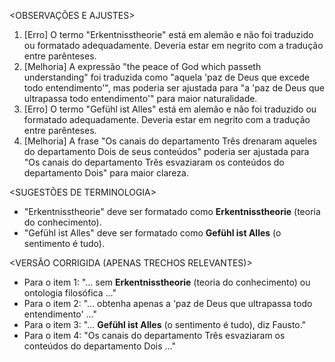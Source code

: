 <OBSERVAÇÕES E AJUSTES>
1. [Erro] O termo "Erkentnisstheorie" está em alemão e não foi traduzido ou formatado adequadamente. Deveria estar em negrito com a tradução entre parênteses.
2. [Melhoria] A expressão "the peace of God which passeth understanding" foi traduzida como "aquela 'paz de Deus que excede todo entendimento'", mas poderia ser ajustada para "a 'paz de Deus que ultrapassa todo entendimento'" para maior naturalidade.
3. [Erro] O termo "Gefühl ist Alles" está em alemão e não foi traduzido ou formatado adequadamente. Deveria estar em negrito com a tradução entre parênteses.
4. [Melhoria] A frase "Os canais do departamento Três drenaram aqueles do departamento Dois de seus conteúdos" poderia ser ajustada para "Os canais do departamento Três esvaziaram os conteúdos do departamento Dois" para maior clareza.

<SUGESTÕES DE TERMINOLOGIA>
- "Erkentnisstheorie" deve ser formatado como **Erkentnisstheorie** (teoria do conhecimento).
- "Gefühl ist Alles" deve ser formatado como **Gefühl ist Alles** (o sentimento é tudo).

<VERSÃO CORRIGIDA (APENAS TRECHOS RELEVANTES)>
- Para o item 1: "... sem **Erkentnisstheorie** (teoria do conhecimento) ou ontologia filosófica ..."
- Para o item 2: "... obtenha apenas a 'paz de Deus que ultrapassa todo entendimento' ..."
- Para o item 3: "... **Gefühl ist Alles** (o sentimento é tudo), diz Fausto."
- Para o item 4: "Os canais do departamento Três esvaziaram os conteúdos do departamento Dois ..."